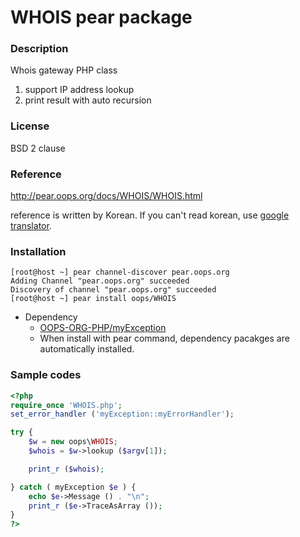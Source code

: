 # WHOIS pear package

### Description

Whois gateway PHP class

1. support IP address lookup
2. print result with auto recursion

### License

BSD 2 clause

### Reference

http://pear.oops.org/docs/WHOIS/WHOIS.html

reference is written by Korean. If you can't read korean, use [google translator](https://translate.google.com/translate?sl=ko&tl=en&js=y&prev=_t&hl=ko&ie=UTF-8&u=http%3A%2F%2Fpear.oops.org%2Fdocs%2FWHOIS%2FWHOIS.html&edit-text=).

### Installation

```shell
[root@host ~] pear channel-discover pear.oops.org
Adding Channel "pear.oops.org" succeeded
Discovery of channel "pear.oops.org" succeeded
[root@host ~] pear install oops/WHOIS
```

* Dependency
  * [OOPS-ORG-PHP/myException](https://github.com/OOPS-ORG-PHP/myException)
  * When install with pear command, dependency pacakges are automatically installed.

### Sample codes

```php
<?php
require_once 'WHOIS.php';
set_error_handler ('myException::myErrorHandler');

try {
    $w = new oops\WHOIS;
    $whois = $w->lookup ($argv[1]);

    print_r ($whois);

} catch ( myException $e ) {
    echo $e->Message () . "\n";
    print_r ($e->TraceAsArray ());
}
?>
```
